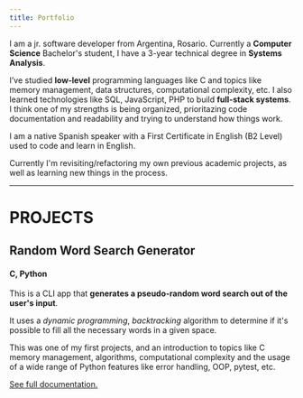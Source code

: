 ```yaml
---
title: Portfolio
---
```


I am a jr. software developer from Argentina, Rosario. Currently a **Computer Science** Bachelor's student, I have a 3-year technical degree in **Systems Analysis**.

I’ve studied **low-level** programming languages like C and topics like memory management, data structures, computational complexity, etc. I also learned technologies like SQL, JavaScript, PHP to build **full-stack systems**. I think one of my strengths is being organized, prioritazing code documentation and readability and trying to understand how things work.

I am a native Spanish speaker with a First Certificate in English (B2 Level) used to code and learn in English.

Currently I'm revisiting/refactoring my own previous academic projects, as well as learning new things in the process.

* * *

# PROJECTS

## Random Word Search Generator
#### C, Python

This is a CLI app that **generates a pseudo-random word search out of the user's input**.

It uses a *dynamic programming*, *backtracking* algorithm to determine if it's possible to fill all the necessary words in a given space.

This was one of my first projects, and an introduction to topics like C memory management, algorithms, computational complexity and the usage of a wide range of Python features like error handling, OOP, pytest, etc.

[See full documentation.](https://github.com/manuelmhs/word-search-generator-cli)
